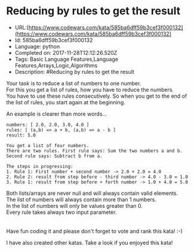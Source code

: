 # Reducing by rules to get the result

 - URL:[https://www.codewars.com/kata/585ba6dff59b3cef3f000132](https://www.codewars.com/kata/585ba6dff59b3cef3f000132)
 - Id: 585ba6dff59b3cef3f000132
 - Language: python
 - Completed on: 2017-11-28T12:12:26.520Z
 - Tags: Basic Language Features,Language Features,Arrays,Logic,Algorithms
 - Description:
#Reducing by rules to get the result

Your task is to reduce a list of numbers to one number.<br>
For this you get a list of rules, how you have to reduce the numbers.<br>
You have to use these rules consecutively. So when you get to the end of the list of rules, you start again at the beginning.

An example is clearer than more words...
```
numbers: [ 2.0, 2.0, 3.0, 4.0 ]
rules: [ (a,b) => a + b, (a,b) => a - b ]
result: 5.0

You get a list of four numbers.
There are two rules. First rule says: Sum the two numbers a and b. Second rule says: Subtract b from a.

The steps in progressing:
1. Rule 1: First number + second number -> 2.0 + 2.0 = 4.0
2. Rule 2: result from step before - third number -> 4.0 - 3.0 = 1.0
3. Rule 1: result from step before + forth number -> 1.0 + 4.0 = 5.0
```

Both lists/arrays are never null and will always contain valid elements.<br>
The list of numbers will always contain more than 1 numbers.<br>
In the list of numbers will only be values greater than 0.<br>
Every rule takes always two input parameter.
<br><br><br>
Have fun coding it and please don't forget to vote and rank this kata! :-) 

I have also created other katas. Take a look if you enjoyed this kata!
